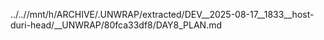 ../..//mnt/h/ARCHIVE/.UNWRAP/extracted/DEV__2025-08-17__1833__host-duri-head/__UNWRAP/80fca33df8/DAY8_PLAN.md